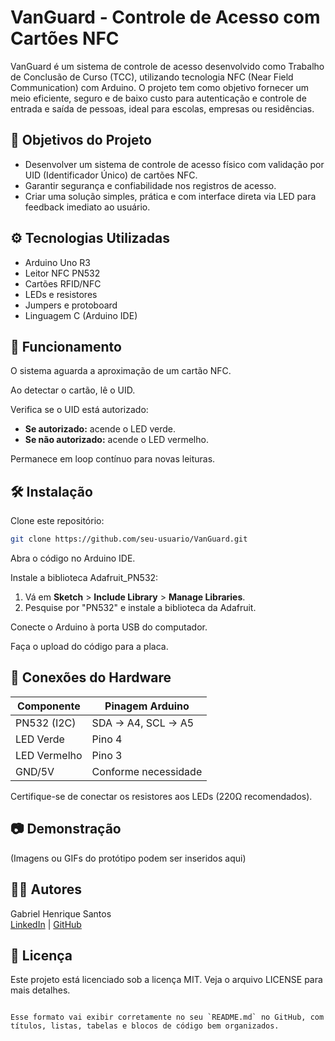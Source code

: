 # VanGuard - Controle de Acesso com Cartões NFC

VanGuard é um sistema de controle de acesso desenvolvido como Trabalho de Conclusão de Curso (TCC), utilizando tecnologia NFC (Near Field Communication) com Arduino. O projeto tem como objetivo fornecer um meio eficiente, seguro e de baixo custo para autenticação e controle de entrada e saída de pessoas, ideal para escolas, empresas ou residências.

## 🎯 Objetivos do Projeto
- Desenvolver um sistema de controle de acesso físico com validação por UID (Identificador Único) de cartões NFC.
- Garantir segurança e confiabilidade nos registros de acesso.
- Criar uma solução simples, prática e com interface direta via LED para feedback imediato ao usuário.

## ⚙️ Tecnologias Utilizadas
- Arduino Uno R3
- Leitor NFC PN532
- Cartões RFID/NFC
- LEDs e resistores
- Jumpers e protoboard
- Linguagem C (Arduino IDE)

## 🔌 Funcionamento
O sistema aguarda a aproximação de um cartão NFC.

Ao detectar o cartão, lê o UID.

Verifica se o UID está autorizado:

- **Se autorizado:** acende o LED verde.
- **Se não autorizado:** acende o LED vermelho.

Permanece em loop contínuo para novas leituras.

## 🛠️ Instalação
Clone este repositório:

```bash
git clone https://github.com/seu-usuario/VanGuard.git
```

Abra o código no Arduino IDE.

Instale a biblioteca Adafruit_PN532:

1. Vá em **Sketch** > **Include Library** > **Manage Libraries**.
2. Pesquise por "PN532" e instale a biblioteca da Adafruit.

Conecte o Arduino à porta USB do computador.

Faça o upload do código para a placa.

## 🔗 Conexões do Hardware

| Componente          | Pinagem Arduino                  |
|---------------------|-----------------------------------|
| PN532 (I2C)         | SDA → A4, SCL → A5                |
| LED Verde           | Pino 4                            |
| LED Vermelho        | Pino 3                            |
| GND/5V              | Conforme necessidade             |

Certifique-se de conectar os resistores aos LEDs (220Ω recomendados).

## 📷 Demonstração
(Imagens ou GIFs do protótipo podem ser inseridos aqui)

## 👨‍💻 Autores
Gabriel Henrique Santos  
[LinkedIn](https://www.linkedin.com/in/seu-usuario) | [GitHub](https://github.com/seu-usuario)

## 📄 Licença
Este projeto está licenciado sob a licença MIT. Veja o arquivo LICENSE para mais detalhes.
```

Esse formato vai exibir corretamente no seu `README.md` no GitHub, com títulos, listas, tabelas e blocos de código bem organizados.
